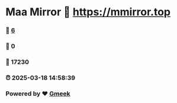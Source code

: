 # Maa Mirror :link: https://mmirror.top 
### :page_facing_up: [6](https://mmirror.top/tag.html) 
### :speech_balloon: 0 
### :hibiscus: 17230 
### :alarm_clock: 2025-03-18 14:58:39 
### Powered by :heart: [Gmeek](https://github.com/Meekdai/Gmeek)
